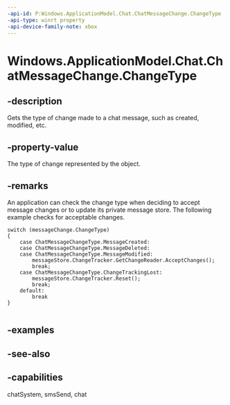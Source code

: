 ```yaml
---
-api-id: P:Windows.ApplicationModel.Chat.ChatMessageChange.ChangeType
-api-type: winrt property
-api-device-family-note: xbox
---
```


<!-- Property syntax
public Windows.ApplicationModel.Chat.ChatMessageChangeType ChangeType { get; }
-->

# Windows.ApplicationModel.Chat.ChatMessageChange.ChangeType

## -description
Gets the type of change made to a chat message, such as created, modified, etc.

## -property-value
The type of change represented by the object.

## -remarks
An application can check the change type when deciding to accept message changes or to update its private message store. The following example checks for acceptable changes.

```
switch (messageChange.ChangeType)
{
    case ChatMessageChangeType.MessageCreated:
    case ChatMessageChangeType.MessageDeleted:
    case ChatMessageChangeType.MessageModified:
        messageStore.ChangeTracker.GetChangeReader.AcceptChanges();
        break;
    case ChatMessageChangeType.ChangeTrackingLost:
        messageStore.ChangeTracker.Reset();
        break;
    default:
        break
}


```



## -examples

## -see-also

## -capabilities
chatSystem, smsSend, chat
